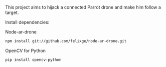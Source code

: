 This project aims to hijack a connected Parrot drone and make him follow a target.

Install dependencies:

Node-ar-drone 
```bash
npm install git://github.com/felixge/node-ar-drone.git
```
OpenCV for Python
```bash
pip install opencv-python
```




